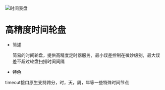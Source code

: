 ![时间表盘](https://github.com/ericyonng/resource/blob/master/frightenstone/timeplate.gif"时间轮盘")

# 高精度时间轮盘

* 简述

  简易的时间轮盘，提供高精度定时器服务，最小误差控制在微妙级别，最大误差不超过轮盘扫描时间间隔
  
 * 特色

 timeout接口原生支持跨分，时，天，周，年等一些特殊时间节点
